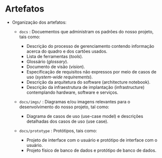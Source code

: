 # Artefatos

- Organização dos artefatos:

    - `docs` : Docuementos que administram os padrões do nosso projeto, tais como:
        - Descrição do processo de gerenciamento contendo informação acerca do quadro e dos cartões usados.
        - Lista de ferramentas (*tools*).
        - Glossário (*glossary*).
        - Documento de visão (*vision*).
        - Especificação de requisitos não expressos por meio de casos de uso (*system-wide requirements*).
        - Descrição da arquitetura do software (architecture notebook).
        - Descrição da infraestrutura de implantação (infrastructure) contemplando hardware, software e serviços.

    - `docs/imgs/` : Diagramas e/ou imagens relevantes para o desenvolvimento do nosso projeto, tal como:
        - Diagrama de casos de uso (use-case model) e descrições detalhadas dos casos de uso (use case).
    
    - `docs/prototype` : Protótipos, tais como: 
        - Projeto de interface com o usuário e protótipo de interface com o usuário.
        - Projeto físico de banco de dados e protótipo de banco de dados.
